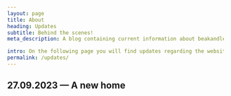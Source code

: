```yaml
---
layout: page
title: About
heading: Updates
subtitle: Behind the scenes! 
meta_description: A blog containing current information about beakandlens.com.  

intro: On the following page you will find updates regarding the website and its content. The update appear in chronological order, with the latest update at the very top and earlier ones below it. I highly encourage you to check back here every so often so as to not miss out on new website features or content.
permalink: /updates/
---
```


<div class="article">
  <h2>27.09.2023 — A new home</h2>
  <p></p>
</div>
